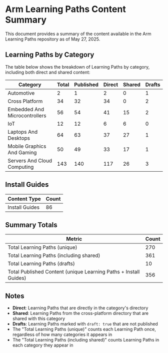 # Arm Learning Paths Content Summary

This document provides a summary of the content available in the Arm Learning Paths repository as of May 27, 2025.

## Learning Paths by Category

The table below shows the breakdown of Learning Paths by category, including both direct and shared content:

| Category | Total | Published | Direct | Shared | Drafts |
|----------|-------|-----------|--------|--------|--------|
| Automotive | 2 | 1 | 2 | 0 | 1 |
| Cross Platform | 34 | 32 | 34 | 0 | 2 |
| Embedded And Microcontrollers | 56 | 54 | 41 | 15 | 2 |
| IoT | 12 | 12 | 6 | 6 | 0 |
| Laptops And Desktops | 64 | 63 | 37 | 27 | 1 |
| Mobile Graphics And Gaming | 50 | 49 | 33 | 17 | 1 |
| Servers And Cloud Computing | 143 | 140 | 117 | 26 | 3 |

## Install Guides

| Content Type | Count |
|--------------|-------|
| Install Guides | 86 |

## Summary Totals

| Metric | Count |
|--------|-------|
| Total Learning Paths (unique) | 270 |
| Total Learning Paths (including shared) | 361 |
| Total Learning Paths (drafts) | 10 |
| Total Published Content (unique Learning Paths + Install Guides) | 356 |

## Notes

- **Direct**: Learning Paths that are directly in the category's directory
- **Shared**: Learning Paths from the cross-platform directory that are shared with this category
- **Drafts**: Learning Paths marked with `draft: true` that are not published
- The "Total Learning Paths (unique)" counts each Learning Path once, regardless of how many categories it appears in
- The "Total Learning Paths (including shared)" counts Learning Paths in each category they appear in
